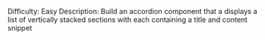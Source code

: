 Difficulty: Easy
Description: Build an accordion component that a displays a list of vertically stacked sections with each containing a title and content snippet